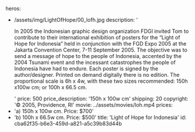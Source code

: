 heros:
  - /assets/img/LightOfHope/00_lofh.jpg
description: '<p>In 2005 the Indonesian graphic design organization FDGI invited Tom to contribute to their international exhibition of posters for the “Light of Hope for Indonesia” held in conjunction with the FGD Expo 2005 at the Jakarta Convention Center, 7-11 September 2005. The objective was to send a message of hope to the people of Indonesia, accented by the 2004 Tsunami event and the incessant catastrophes the people of Indonesia have had to endure. Each poster is signed by the author/designer. Printed on demand digitally there is no edition. The proportional scale is 6h x 4w, with these two sizes recommended: 150h x100w cm; or 100h x 66.5 cm.</p>'
price: 500
price_description: '150h x 100w cm'
shipping: 20
copyright: '© 2005, Providence, RI'
movie: ../assets/movies/loh.mp4
prices:
  - 'a) 150h x 100w cm. Price: $700'
  - 'b) 100h x 66.5w cm. Price: $500'
title: 'Light of Hope for Indonesia'
id: cba62f35-b6e3-459d-a821-a5c39b83d44b
